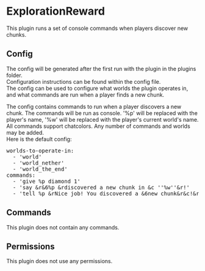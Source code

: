 # ExplorationReward
This plugin runs a set of console commands when players discover new chunks.

## Config
The config will be generated after the first run with the plugin in the plugins folder.
<br>Configuration instructions can be found within the config file.
<br>The config can be used to configure what worlds the plugin operates in, and what commands are run when a player finds a new chunk.

The config contains commands to run when a player discovers a new chunk.
The commands will be run as console.
'%p' will be replaced with the player's name, '%w' will be replaced with the player's current world's name.
All commands support chatcolors.
Any number of commands and worlds may be added.
<br>Here is the default config:
<pre>worlds-to-operate-in:
  - 'world'
  - 'world_nether'
  - 'world_the_end'
commands:
  - 'give %p diamond 1'
  - 'say &r&6%p &rdiscovered a new chunk in &c ''%w''&r!'
  - 'tell %p &rNice job! You discovered a &6new chunk&r&c!&r Take your reward.'</pre>

## Commands
This plugin does not contain any commands.

## Permissions
This plugin does not use any permissions.